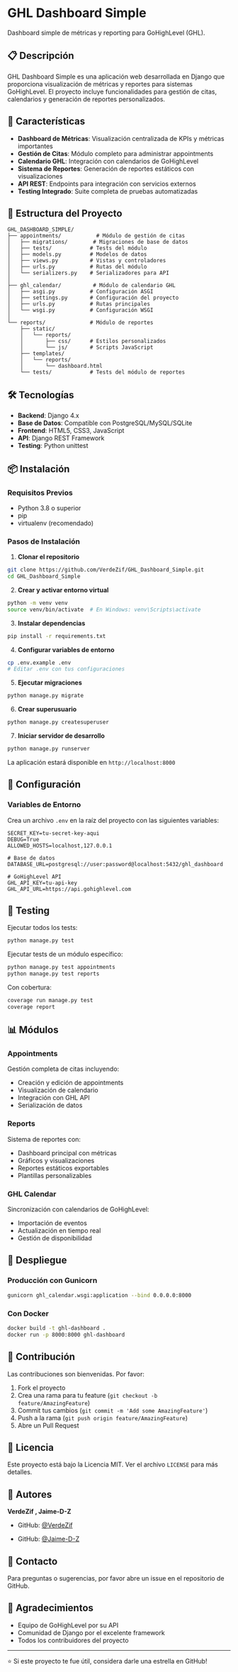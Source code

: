 # GHL Dashboard Simple

Dashboard simple de métricas y reporting para GoHighLevel (GHL).

## 📋 Descripción

GHL Dashboard Simple es una aplicación web desarrollada en Django que proporciona visualización de métricas y reportes para sistemas GoHighLevel. El proyecto incluye funcionalidades para gestión de citas, calendarios y generación de reportes personalizados.

## 🚀 Características

- **Dashboard de Métricas**: Visualización centralizada de KPIs y métricas importantes
- **Gestión de Citas**: Módulo completo para administrar appointments
- **Calendario GHL**: Integración con calendarios de GoHighLevel
- **Sistema de Reportes**: Generación de reportes estáticos con visualizaciones
- **API REST**: Endpoints para integración con servicios externos
- **Testing Integrado**: Suite completa de pruebas automatizadas

## 📁 Estructura del Proyecto

```
GHL_DASHBOARD_SIMPLE/
├── appointments/           # Módulo de gestión de citas
│   ├── migrations/        # Migraciones de base de datos
│   ├── tests/            # Tests del módulo
│   ├── models.py         # Modelos de datos
│   ├── views.py          # Vistas y controladores
│   ├── urls.py           # Rutas del módulo
│   └── serializers.py    # Serializadores para API
│
├── ghl_calendar/          # Módulo de calendario GHL
│   ├── asgi.py           # Configuración ASGI
│   ├── settings.py       # Configuración del proyecto
│   ├── urls.py           # Rutas principales
│   └── wsgi.py           # Configuración WSGI
│
└── reports/              # Módulo de reportes
    ├── static/
    │   └── reports/
    │       ├── css/      # Estilos personalizados
    │       └── js/       # Scripts JavaScript
    ├── templates/
    │   └── reports/
    │       └── dashboard.html
    └── tests/            # Tests del módulo de reportes
```

## 🛠️ Tecnologías

- **Backend**: Django 4.x
- **Base de Datos**: Compatible con PostgreSQL/MySQL/SQLite
- **Frontend**: HTML5, CSS3, JavaScript
- **API**: Django REST Framework
- **Testing**: Python unittest

## 📦 Instalación

### Requisitos Previos

- Python 3.8 o superior
- pip
- virtualenv (recomendado)

### Pasos de Instalación

1. **Clonar el repositorio**
```bash
git clone https://github.com/VerdeZif/GHL_Dashboard_Simple.git
cd GHL_Dashboard_Simple
```

2. **Crear y activar entorno virtual**
```bash
python -m venv venv
source venv/bin/activate  # En Windows: venv\Scripts\activate
```

3. **Instalar dependencias**
```bash
pip install -r requirements.txt
```

4. **Configurar variables de entorno**
```bash
cp .env.example .env
# Editar .env con tus configuraciones
```

5. **Ejecutar migraciones**
```bash
python manage.py migrate
```

6. **Crear superusuario**
```bash
python manage.py createsuperuser
```

7. **Iniciar servidor de desarrollo**
```bash
python manage.py runserver
```

La aplicación estará disponible en `http://localhost:8000`

## 🔧 Configuración

### Variables de Entorno

Crea un archivo `.env` en la raíz del proyecto con las siguientes variables:

```env
SECRET_KEY=tu-secret-key-aqui
DEBUG=True
ALLOWED_HOSTS=localhost,127.0.0.1

# Base de datos
DATABASE_URL=postgresql://user:password@localhost:5432/ghl_dashboard

# GoHighLevel API
GHL_API_KEY=tu-api-key
GHL_API_URL=https://api.gohighlevel.com
```

## 🧪 Testing

Ejecutar todos los tests:
```bash
python manage.py test
```

Ejecutar tests de un módulo específico:
```bash
python manage.py test appointments
python manage.py test reports
```

Con cobertura:
```bash
coverage run manage.py test
coverage report
```

## 📊 Módulos

### Appointments
Gestión completa de citas incluyendo:
- Creación y edición de appointments
- Visualización de calendario
- Integración con GHL API
- Serialización de datos

### Reports
Sistema de reportes con:
- Dashboard principal con métricas
- Gráficos y visualizaciones
- Reportes estáticos exportables
- Plantillas personalizables

### GHL Calendar
Sincronización con calendarios de GoHighLevel:
- Importación de eventos
- Actualización en tiempo real
- Gestión de disponibilidad

## 🚀 Despliegue

### Producción con Gunicorn

```bash
gunicorn ghl_calendar.wsgi:application --bind 0.0.0.0:8000
```

### Con Docker

```bash
docker build -t ghl-dashboard .
docker run -p 8000:8000 ghl-dashboard
```

## 🤝 Contribución

Las contribuciones son bienvenidas. Por favor:

1. Fork el proyecto
2. Crea una rama para tu feature (`git checkout -b feature/AmazingFeature`)
3. Commit tus cambios (`git commit -m 'Add some AmazingFeature'`)
4. Push a la rama (`git push origin feature/AmazingFeature`)
5. Abre un Pull Request

## 📝 Licencia

Este proyecto está bajo la Licencia MIT. Ver el archivo `LICENSE` para más detalles.

## 👥 Autores

**VerdeZif , Jaime-D-Z**
- GitHub: [@VerdeZif](https://github.com/VerdeZif)

- GitHub: [@Jaime-D-Z](https://github.com/Jaime-D-Z)


## 📧 Contacto

Para preguntas o sugerencias, por favor abre un issue en el repositorio de GitHub.

## 🙏 Agradecimientos

- Equipo de GoHighLevel por su API
- Comunidad de Django por el excelente framework
- Todos los contribuidores del proyecto

---

⭐ Si este proyecto te fue útil, considera darle una estrella en GitHub!
